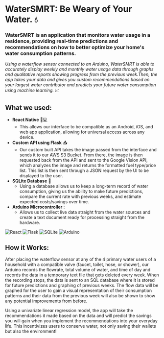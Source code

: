 # WaterSMRT: Be Weary of Your Water. :droplet:

### WaterSMRT is an application that monitors water usage in a residence, providing real-time predictions and recommendations on how to better optimize your home's water consumption patterns. 
*Using a waterflow sensor connected to an Arduino, WaterSMRT is able to accurately display weekly and monthly water usage data through graphs and qualitative reports showing progress from the previous week.Then, the app takes your data and gives you custom recommendations based on your largest water contributor and predicts your future water consumption using machine learning.* :chart_with_upwards_trend:

## What we used:

  * **React Native** :iphone::computer:
    * This allows our interface to be compatible as an Android, iOS, and web app application, allowing for universal access across any device.
  * **Custom API using Flask** :outbox_tray:
    * Our custom built API takes the image passed from the interface and sends it to our AWS S3 Bucket. From there, the image is then requested back from the API and sent to the Google Vision API, which analyzes the image and returns the formatted fuel type/price list. This list is then sent through a JSON request by the UI to be displayed to the user.
  * **SQLite Database** :memo:
    * Using a database allows us to keep a long-term record of water consumption, giving us the ability to make future predictions, compare the current rate with previous weeks, and estimate expected costs/savings over time.
  * **Arduino Microcontroller** :
    * Allows us to collect live data straight from the water sources and create a text document ready for processing straight from the hardware.
  
![React](https://img.icons8.com/ios/150/000000/react-native.png)
![Flask](https://www.olirowan.xyz/static/images/icons/flask-plain.svg)
![SQLite](https://cdn.mybrowseraddon.com/icons/sql-reader128.png)
![Arduino](https://embeddedcomputing.weebly.com/uploads/1/1/6/2/11624344/128-logo-arduino-extension_orig.png)  
    
  

## How it Works:
After placing the waterflow sensor at any of the 4 primary water users of a household with a compatible valve (faucet, toilet, hose, or shower), our Arduino records the flowrate, total volume of water, and time of day and records the data in a temporary text file that gets deleted every week. When the recording stops, the data is sent to an SQL database where it is stored for future predictions and graphing of previous weeks. The flow data will be graphed for the user to gain a visual representation of their consumption patterns and their data from the previous week will also be shown to show any potential improvements from before.

Using a univariate linear regression model, the app will take the recommendations it made based on the data and will predict the savings you will gain when you implement the recommendations into your everyday life. This incentivizes users to conserve water, not only saving their wallets but also the environment! 
